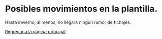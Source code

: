 # Posibles movimientos en la plantilla.
Hasta invierno, al menos, no llegará ningún rumor de fichajes.

[Regresar a la página principal](README.md)
